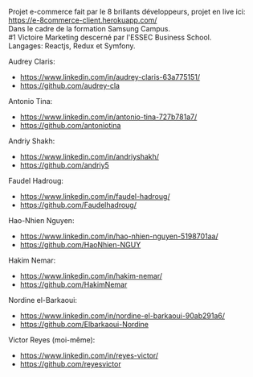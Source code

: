 Projet e-commerce fait par le 8 brillants développeurs, projet en live ici: https://e-8commerce-client.herokuapp.com/ \
Dans le cadre de la formation Samsung Campus. \
#1 Victoire Marketing descerné par l'ESSEC Business School. \
Langages: Reactjs, Redux et Symfony.

Audrey Claris:
- https://www.linkedin.com/in/audrey-claris-63a775151/
- https://github.com/audrey-cla

Antonio Tina: 
- https://www.linkedin.com/in/antonio-tina-727b781a7/
- https://github.com/antoniotina

Andriy Shakh:
- https://www.linkedin.com/in/andriyshakh/
- https://github.com/andriy5

Faudel Hadroug: 
- https://www.linkedin.com/in/faudel-hadroug/
- https://github.com/Faudelhadroug/

Hao-Nhien Nguyen:
- https://www.linkedin.com/in/hao-nhien-nguyen-5198701aa/
- https://github.com/HaoNhien-NGUY

Hakim Nemar:
- https://www.linkedin.com/in/hakim-nemar/
- https://github.com/HakimNemar

Nordine el-Barkaoui:
- https://www.linkedin.com/in/nordine-el-barkaoui-90ab291a6/
- https://github.com/Elbarkaoui-Nordine

Victor Reyes (moi-même): 
- https://www.linkedin.com/in/reyes-victor/
- https://github.com/reyesvictor
